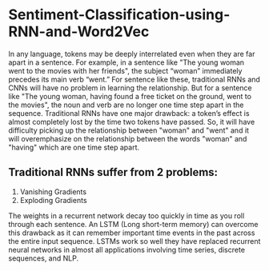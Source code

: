 # Sentiment-Classification-using-RNN-and-Word2Vec

In any language, tokens may be deeply interrelated even when they are far apart in a sentence. For example, in a sentence like "The young
woman went to the movies with her friends", the subject “woman” immediately precedes its main verb “went.” For sentence like these,
traditional RNNs and CNNs will have no problem in learning the relationship.
But for a sentence like "The young woman, having found a free ticket on the ground, went to the movies", the noun and verb are no longer one
time step apart in the sequence. Traditional RNNs have one major drawback: a token’s effect is almost completely lost by the time two tokens
have passed. So, it will have difficulty picking up the relationship between "woman" and "went" and it will overemphasize on the relationship
between the words "woman" and "having" which are one time step apart.

## Traditional RNNs suffer from 2 problems:
1. Vanishing Gradients
2. Exploding Gradients

The weights in a recurrent network decay too quickly in time as you roll through each sentence.
An LSTM (Long short-term memory) can overcome this drawback as it can remember important time events in the past across the entire input
sequence. LSTMs work so well they have replaced recurrent neural networks in almost all applications involving time series, discrete
sequences, and NLP.
